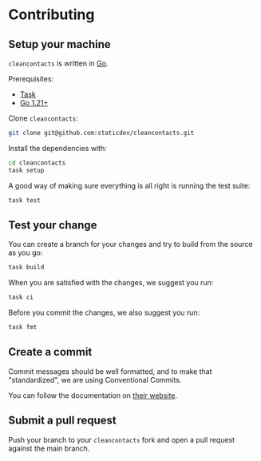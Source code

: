 # Contributing

## Setup your machine

`cleancontacts` is written in [Go](https://golang.org/).

Prerequisites:

- [Task](https://taskfile.dev/#/installation)
- [Go 1.21+](https://golang.org/doc/install)

Clone `cleancontacts`:

```sh
git clone git@github.com:staticdev/cleancontacts.git
```

Install the dependencies with:

```sh
cd cleancontacts
task setup
```

A good way of making sure everything is all right is running the test suite:

```sh
task test
```

## Test your change

You can create a branch for your changes and try to build from the source as you go:

```sh
task build
```

When you are satisfied with the changes, we suggest you run:

```sh
task ci
```

Before you commit the changes, we also suggest you run:

```sh
task fmt
```

## Create a commit

Commit messages should be well formatted, and to make that "standardized", we
are using Conventional Commits.

You can follow the documentation on
[their website](https://www.conventionalcommits.org).

## Submit a pull request

Push your branch to your `cleancontacts` fork and open a pull request against the main branch.
